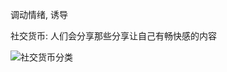 调动情绪, 诱导

社交货币:  人们会分享那些分享让自己有畅快感的内容

![社交货币分类](https://pic1.zhimg.com/80/v2-efc2f7dcd52a83ac9d20d28886108534_hd.png)

